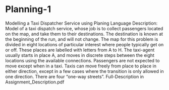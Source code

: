 # Planning-1
Modelling a Taxi Dispatcher Service using Planing Language
Description:
Model of a taxi dispatch service, whose job is to collect passengers located on the map, and take them to their destinations. The destination is known at the beginning of the run, and will not change. The map for this problem is divided in eight locations of particular
interest where people typically get on or off. These places are labelled with letters from A to H. The taxi-agent usually starts in place A, and moves in discrete steps between the eight locations using the available connections. Passengers are not expected to move except when in a taxi. Taxis can move freely from place to place in either direction, except in a few cases where the transition is only allowed in one direction. There are four “one-way streets”.
Full-Description in Assignment_Description.pdf
